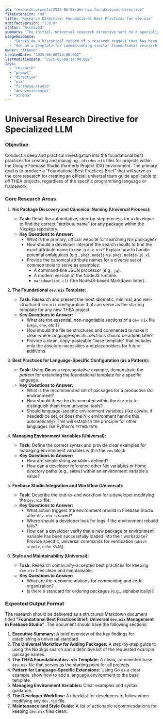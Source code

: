 ```yaml
---
id: "research:prompts/2025-06-08-dev-nix-foundational-directive"
fileExtension: "md"
title: "Research Directive: Foundational Best Practices for dev.nix"
artifactVersion: "1.0.0"
status: "Archived"
summary: "The initial, universal research directive sent to a specialized LLM to gather foundational best practices for managing .idx/dev.nix files in Firebase Studio."
usageGuidance:
  - "Serves as a historical record of a research request that has been completed."
  - "Use as a template for commissioning similar foundational research on new topics."
owner: "Athena"
createdDate: "2025-06-08T14:00:00Z"
lastModifiedDate: "2025-06-08T14:00:00Z"
tags:
  - "research"
  - "prompt"
  - "directive"
  - "nix"
  - "firebase-studio"
  - "dev-environment"
  - "athena"
---
```

# Universal Research Directive for Specialized LLM

### Objective

Conduct a deep and practical investigation into the foundational best practices for creating and managing `.idx/dev.nix` files for projects within the Google Firebase Studio (formerly Project IDX) environment. The primary goal is to produce a "Foundational Best Practices Brief" that will serve as the core research for creating an official, universal team guide applicable to *all* THEA projects, regardless of the specific programming language or framework.

### Core Research Areas

1. **Nix Package Discovery and Canonical Naming (Universal Process):**
    - **Task:** Detail the authoritative, step-by-step process for a developer to find the correct "attribute name" for any package within the Nixpkgs repository.
    - **Key Questions to Answer:**
        - What is the primary, official website for searching Nix packages?
        - How should a developer interpret the search results to find the exact attribute name to use in `dev.nix`? Explain how to handle potential ambiguities (e.g., `pkgs.nodejs` vs. `pkgs.nodejs-18_x`).
        - Provide the canonical attribute names for a diverse set of common tools to serve as examples:
            - A command-line JSON processor (e.g., `jq`).
            - A modern version of the NodeJS runtime.
            - `markdownlint-cli` (the NodeJS-based Markdown linter).

2. **The Foundational `dev.nix` Template:**
    - **Task:** Research and present the most idiomatic, minimal, and well-structured `dev.nix` configuration that can serve as the starting template for any new THEA project.
    - **Key Questions to Answer:**
        - What are the essential, non-negotiable sections of a `dev.nix` file (`pkgs`, `env`, etc.)?
        - How should the file be structured and commented to make it clear where language-specific sections should be added later?
        - Provide a clean, copy-pasteable "base template" that includes only the absolute necessities and placeholders for future additions.

3. **Best Practices for Language-Specific Configuration (as a Pattern):**
    - **Task:** Using **Go** as a representative example, demonstrate the *pattern* for extending the foundational template for a specific language.
    - **Key Questions to Answer:**
        - What is the recommended set of packages for a productive Go environment?
        - How should these be documented within the `dev.nix` to distinguish them from universal tools?
        - Should language-specific environment variables (like `GOPATH`, if needed) be set, or does the Nix environment handle this automatically? This will establish the principle for other languages like Python's `PYTHONPATH`.

4. **Managing Environment Variables (Universal):**
    - **Task:** Define the correct syntax and provide clear examples for managing environment variables within the `env` block.
    - **Key Questions to Answer:**
        - How are simple string variables defined?
        - How can a developer reference other Nix variables or home directory paths (e.g., `$HOME`) within an environment variable's value?

5. **Firebase Studio Integration and Workflow (Universal):**
    - **Task:** Describe the end-to-end workflow for a developer modifying the `dev.nix` file.
    - **Key Questions to Answer:**
        - What action triggers the environment rebuild in Firebase Studio after `dev.nix` is saved?
        - Where should a developer look for logs if the environment rebuild fails?
        - How can a developer verify that a new package or environment variable has been successfully loaded into their workspace? Provide specific, universal commands for verification (`which <tool>`, `echo $VAR`).

6. **Style and Maintainability (Universal):**
    - **Task:** Research community-accepted best practices for keeping `dev.nix` files clean and maintainable.
    - **Key Questions to Answer:**
        - What are the recommendations for commenting and code organization?
        - Is there a standard for ordering packages (e.g., alphabetically)?

### Expected Output Format

The research should be delivered as a structured Markdown document titled **"Foundational Best Practices Brief: Universal `dev.nix` Management in Firebase Studio"**. The document should have the following sections:

1. **Executive Summary:** A brief overview of the key findings for establishing a universal standard.
2. **The Universal Workflow for Adding Packages:** A step-by-step guide to using the Nixpkgs search and a definitive list of the requested example package names.
3. **The THEA Foundational `dev.nix` Template:** A clean, commented base `dev.nix` file that serves as the starting point for all projects.
4. **Pattern for Language-Specific Extensions:** Using Go as a clear example, show how to add a language environment to the base template.
5. **Managing Environment Variables:** Clear examples and syntax guidance.
6. **The Developer Workflow:** A checklist for developers to follow when modifying any `dev.nix` file.
7. **Maintenance and Style Guide:** A list of actionable recommendations for keeping `dev.nix` files clean.
